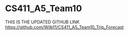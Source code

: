 ﻿# CS411_A5_Team10

THIS IS THE UPDATED GITHUB LINK
https://github.com/Wilb11/CS411_A5_Team10_Trip_Forecast
